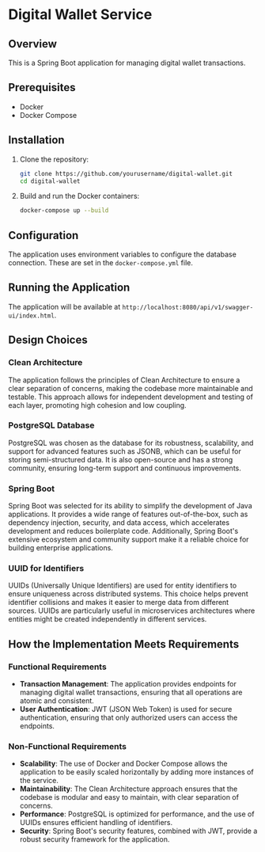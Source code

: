 # Digital Wallet Service

## Overview

This is a Spring Boot application for managing digital wallet transactions.

## Prerequisites

- Docker
- Docker Compose

## Installation

1. Clone the repository:

    ```sh
    git clone https://github.com/yourusername/digital-wallet.git
    cd digital-wallet
    ```

2. Build and run the Docker containers:

    ```sh
    docker-compose up --build
    ```

## Configuration

The application uses environment variables to configure the database connection. These are set in the `docker-compose.yml` file.

## Running the Application

The application will be available at `http://localhost:8080/api/v1/swagger-ui/index.html`.

## Design Choices

### Clean Architecture

The application follows the principles of Clean Architecture to ensure a clear separation of concerns, making the codebase more maintainable and testable. This approach allows for independent development and testing of each layer, promoting high cohesion and low coupling.

### PostgreSQL Database

PostgreSQL was chosen as the database for its robustness, scalability, and support for advanced features such as JSONB, which can be useful for storing semi-structured data. It is also open-source and has a strong community, ensuring long-term support and continuous improvements.

### Spring Boot

Spring Boot was selected for its ability to simplify the development of Java applications. It provides a wide range of features out-of-the-box, such as dependency injection, security, and data access, which accelerates development and reduces boilerplate code. Additionally, Spring Boot's extensive ecosystem and community support make it a reliable choice for building enterprise applications.

### UUID for Identifiers

UUIDs (Universally Unique Identifiers) are used for entity identifiers to ensure uniqueness across distributed systems. This choice helps prevent identifier collisions and makes it easier to merge data from different sources. UUIDs are particularly useful in microservices architectures where entities might be created independently in different services.

## How the Implementation Meets Requirements

### Functional Requirements

- **Transaction Management**: The application provides endpoints for managing digital wallet transactions, ensuring that all operations are atomic and consistent.
- **User Authentication**: JWT (JSON Web Token) is used for secure authentication, ensuring that only authorized users can access the endpoints.

### Non-Functional Requirements

- **Scalability**: The use of Docker and Docker Compose allows the application to be easily scaled horizontally by adding more instances of the service.
- **Maintainability**: The Clean Architecture approach ensures that the codebase is modular and easy to maintain, with clear separation of concerns.
- **Performance**: PostgreSQL is optimized for performance, and the use of UUIDs ensures efficient handling of identifiers.
- **Security**: Spring Boot's security features, combined with JWT, provide a robust security framework for the application.
